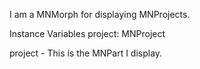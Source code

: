 I am a MNMorph for displaying  MNProjects.

Instance Variables
	project:		MNProject

project
	- This is the MNPart I display.
